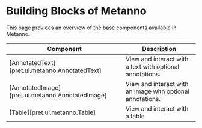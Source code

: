 # Building Blocks of Metanno

This page provides an overview of the base components available in Metanno.

<!-- --8<-- [start:components] -->

| Component                                        | Description                                                |
|--------------------------------------------------|------------------------------------------------------------|
| [AnnotatedText][pret.ui.metanno.AnnotatedText]   | View and interact with a text with optional annotations.   |
| [AnnotatedImage][pret.ui.metanno.AnnotatedImage] | View and interact with an image with optional annotations. |
| [Table][pret.ui.metanno.Table]                   | View and interact with a table                             |

<!-- --8<-- [end:components] -->
